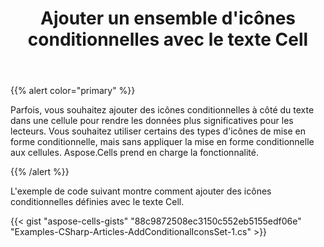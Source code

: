 ﻿---
title: Ajouter un ensemble d'icônes conditionnelles avec le texte Cell
type: docs
weight: 160
url: /fr/net/add-conditional-icons-set-with-the-cell-text/
---
{{% alert color="primary" %}} 

Parfois, vous souhaitez ajouter des icônes conditionnelles à côté du texte dans une cellule pour rendre les données plus significatives pour les lecteurs. Vous souhaitez utiliser certains des types d'icônes de mise en forme conditionnelle, mais sans appliquer la mise en forme conditionnelle aux cellules. Aspose.Cells prend en charge la fonctionnalité.

{{% /alert %}} 

L'exemple de code suivant montre comment ajouter des icônes conditionnelles définies avec le texte Cell.



{{< gist "aspose-cells-gists" "88c9872508ec3150c552eb5155edf06e" "Examples-CSharp-Articles-AddConditionalIconsSet-1.cs" >}}
